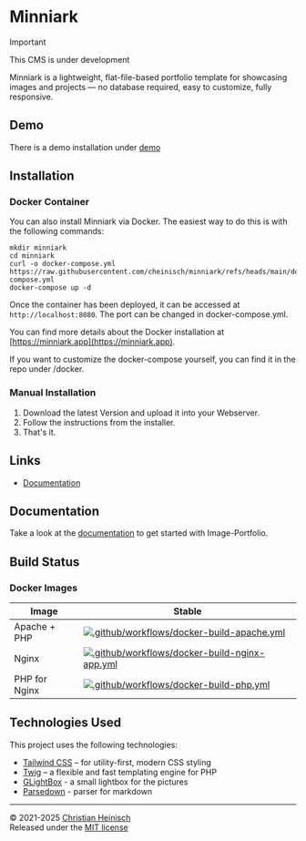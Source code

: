 # Minniark

> [!IMPORTANT]
> This CMS is under development

Minniark is a lightweight, flat-file-based portfolio template for showcasing images and projects — no database required, easy to customize, fully responsive.

## Demo

There is a demo installation under [demo](https://demo.image-portfolio.org)

## Installation

### Docker Container

You can also install Minniark via Docker. The easiest way to do this is with the following commands:
```
mkdir minniark
cd minniark
curl -o docker-compose.yml https://raw.githubusercontent.com/cheinisch/minniark/refs/heads/main/docker/docker-compose.yml
docker-compose up -d
```

Once the container has been deployed, it can be accessed at `http://localhost:8080`. The port can be changed in docker-compose.yml.

You can find more details about the Docker installation at [https://minniark.app](https://minniark.app).

If you want to customize the docker-compose yourself, you can find it in the repo under /docker.

### Manual Installation

1. Download the latest Version and upload it into your Webserver.
2. Follow the instructions from the installer.
3. That's it.

## Links

- [Documentation](https://minniark.app)

## Documentation

Take a look at the [documentation](https://minniark.app) to get started with Image-Portfolio.

## Build Status

### Docker Images

| Image | Stable |
|---|---|
| Apache + PHP | [![.github/workflows/docker-build-apache.yml](https://github.com/cheinisch/minniark/actions/workflows/docker-build-apache.yml/badge.svg?branch=main)](https://github.com/cheinisch/minniark/actions/workflows/docker-build-apache.yml) |
| Nginx | [![.github/workflows/docker-build-nginx-app.yml](https://github.com/cheinisch/minniark/actions/workflows/docker-build-nginx-app.yml/badge.svg?branch=main)](https://github.com/cheinisch/minniark/actions/workflows/docker-build-nginx-app.yml) |
| PHP for Nginx | [![.github/workflows/docker-build-php.yml](https://github.com/cheinisch/minniark/actions/workflows/docker-build-php.yml/badge.svg?branch=main)](https://github.com/cheinisch/minniark/actions/workflows/docker-build-php.yml) |

## Technologies Used

This project uses the following technologies:

- [Tailwind CSS](https://tailwindcss.com/) – for utility-first, modern CSS styling
- [Twig](https://twig.symfony.com/) – a flexible and fast templating engine for PHP
- [GLightBox](https://github.com/biati-digital/glightbox) - a small lightbox for the pictures
- [Parsedown](https://github.com/erusev/parsedown) - parser for markdown
---

© 2021-2025 [Christian Heinisch](https://heimfisch.de)  
Released under the [MIT license](https:/minniark.app/license)
